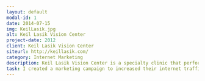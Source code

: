 ```yaml
---
layout: default
modal-id: 1
date: 2014-07-15
img: KeilLasik.jpg
alt: Keil Lasik Vision Center
project-date: 2012
client: Keil Lasik Vision Center
siteurl: http://keillasik.com/
category: Internet Marketing
description: Keil Lasik Vision Center is a specialty clinic that performs corrective eye procedures to treat nearsighted (hyperopia), farsighted (myopia), astigmatism and presbyopia conditions.
task: I created a marketing campaign to increased their internet traffic through a combination of content marketing, and search engine marketing (PPC).
---
```

